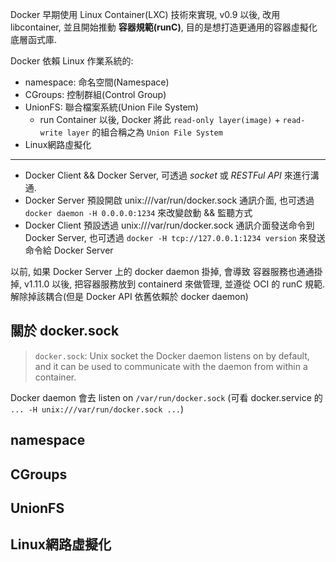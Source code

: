 
Docker 早期使用 Linux Container(LXC) 技術來實現, v0.9 以後, 改用 libcontainer, 並且開始推動 **容器規範(runC)**, 目的是想打造更通用的容器虛擬化底層函式庫.

Docker 依賴 Linux 作業系統的:

- namespace: 命名空間(Namespace)
- CGroups: 控制群組(Control Group)
- UnionFS: 聯合檔案系統(Union File System)
    - run Container 以後, Docker 將此 `read-only layer(image)` + `read-write layer` 的組合稱之為 `Union File System`
- Linux網路虛擬化

---

- Docker Client && Docker Server, 可透過 *socket* 或 *RESTFul API* 來進行溝通.
- Docker Server 預設開啟 unix:///var/run/docker.sock 通訊介面, 也可透過 `docker daemon -H 0.0.0.0:1234` 來改變啟動 && 監聽方式
- Docker Client 預設透過 unix:///var/run/docker.sock 通訊介面發送命令到 Docker Server, 也可透過 `docker -H tcp://127.0.0.1:1234 version` 來發送命令給 Docker Server

以前, 如果 Docker Server 上的 docker daemon 掛掉, 會導致 容器服務也通通掛掉, v1.11.0 以後, 把容器服務放到 containerd 來做管理, 並遵從 OCI 的 runC 規範. 解除掉該耦合(但是 Docker API 依舊依賴於 docker daemon)


## 關於 docker.sock

> `docker.sock`: Unix socket the Docker daemon listens on by default, and it can be used to communicate with the daemon from within a container.

Docker daemon 會去 listen on `/var/run/docker.sock` (可看 docker.service 的 `... -H unix:///var/run/docker.sock ...`)


## namespace


## CGroups


## UnionFS


## Linux網路虛擬化
